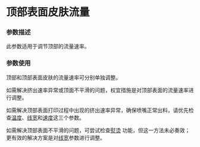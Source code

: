 顶部表面皮肤流量
====
### **参数描述**
此参数适用于调节顶部的流量速率。

### **参数使用**
顶部和顶部表面皮肤的流量速率可分别单独调整。

如需解决挤出速率异常或顶面不平滑的问题，权宜措施是对顶部表面的流量速率进行调整。

如需解决顶部表面打印过程中出现的挤出速率异常，确保喷嘴正常出料，请优先检查[温度](material_print_temperature.md)、[线宽](../experimental/roofing_line_width.md)和[速度](../speed/speed_roofing.md)这三个参数。

如需解决顶部表面不平滑的问题，可尝试检查[熨烫](../shell/ironing_enabled.md) 功能，但这一方法未必奏效；更有效的解决方案是对[线宽](../experimental/roofing_line_width.md)参数进行调整。